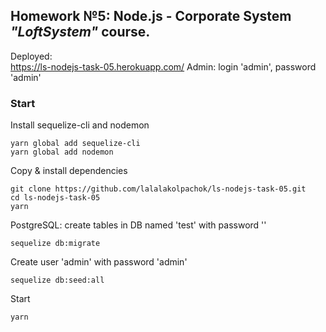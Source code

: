 ## Homework №5: Node.js - Corporate System _"LoftSystem"_ course.

Deployed:  
https://ls-nodejs-task-05.herokuapp.com/
Admin: login 'admin', password 'admin'

### Start

Install sequelize-cli and nodemon
```
yarn global add sequelize-cli
yarn global add nodemon
```

Copy & install dependencies
```
git clone https://github.com/lalalakolpachok/ls-nodejs-task-05.git
cd ls-nodejs-task-05
yarn
```

PostgreSQL: create tables in DB named 'test' with password ''
```
sequelize db:migrate
```

Create user 'admin' with password 'admin'
```
sequelize db:seed:all
```

Start
```
yarn
```
